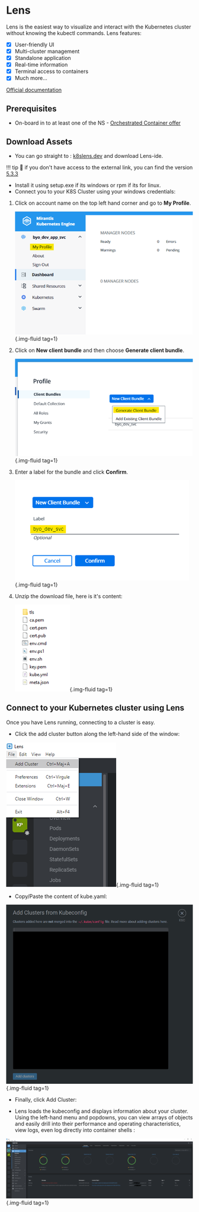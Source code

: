 # Lens

Lens is the easiest way to visualize and interact with the Kubernetes cluster without knowing the kubectl commands. Lens features:

- [x] User-friendly UI
- [x] Multi-cluster management
- [x] Standalone application
- [x] Real-time information
- [x] Terminal access to containers
- [x] Much more...

[Official documentation](https://docs.k8slens.dev/main/)

## Prerequisites

* On-board in to at least one of the NS - [Orchestrated Container offer](https://documentation.cloud.socgen/private/products/compute/orchestratedcontainer/index.html)

## Download Assets

- You can go straight to : [k8slens.dev](https://docs.k8slens.dev/main/getting-started/) and download Lens-ide.

!!! tip
    :pushpin: if you don't have access to the external link, you can find the version [5.3.3](https://objs3parlow01.fr.world.socgen:4443/byo-ad016-dev-acid/tools/lens-5.3.3.exe)

- Install it using setup.exe if its windows or rpm if its for linux.
- Connect you to your K8S Cluster using your windows credentials:

1. Click on account name on the top left hand corner and go to **My Profile**.

    ![](../../assets/images/docs/credentials/ucp/ucp_k8s_profile.png){.img-fluid tag=1}

2. Click on **New client bundle** and then choose **Generate client bundle**.

    ![](../../assets/images/docs/credentials/ucp/ucp_generate.png){.img-fluid tag=1}

3. Enter a label for the bundle and click **Confirm**.

    ![](../../assets/images/docs/credentials/ucp/ucp_label.png){.img-fluid tag=1}

4. Unzip the download file, here is it's content:

    ![](../../assets/images/docs/credentials/ucp/ucp_content.png){.img-fluid tag=1}

## Connect to your Kubernetes cluster using Lens
Once you have Lens running, connecting to a cluster is easy.

- Click the add cluster button along the left-hand side of the window:

![](../../assets/images/docs/tools/ide/ide_add_cluster.png){.img-fluid tag=1}
      
- Copy/Paste the content of kube.yaml:

![](../../assets/images/docs/tools/ide/ide_config.png){.img-fluid tag=1}
      
- Finally, click Add Cluster: 
      
- Lens loads the kubeconfig and displays information about your cluster. Using the left-hand menu and popdowns, you can view arrays of objects and easily drill into their performance and operating characteristics, view logs, even log directly into container shells :

![](../../assets/images/docs/tools/ide/ide_overview.png){.img-fluid tag=1}

## 
